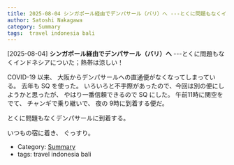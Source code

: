 ```yaml
---
title: 2025-08-04 シンガポール経由でデンパサール（バリ）へ ---とくに問題もなくインドネシアについた；熱帯は涼しい！
author: Satoshi Nakagawa
category: Summary
tags:  travel indonesia bali
---
```


[2025-08-04] **シンガポール経由でデンパサール（バリ）へ**  ---とくに問題もなくインドネシアについた；熱帯は涼しい！

 COVID-19 以来、
大阪からデンパサールへの直通便がなくなってしまっている。
去年も SQ を使った。
いろいろと不手際があったので、今回は別の便にしようかと思ったが、
やはり一番信頼できるので SQ にした。
午前11時に関空をでて、
チャンギで乗り継いで、
夜の 9時に到着する便だ。

 とくに問題もなくデンパサールに到着する。

 いつもの宿に着き、
ぐっすり。

- Category: [Summary](https://merapano.github.io/categories.html#Summary)
- tags:  travel indonesia bali
